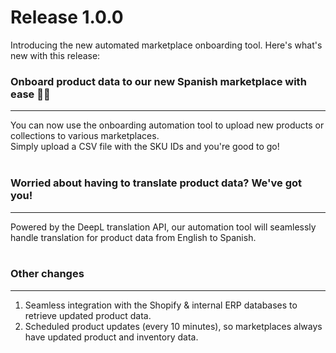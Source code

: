 # Release 1.0.0

Introducing the new automated marketplace onboarding tool. Here's what's new with this release:

### Onboard product data to our new Spanish marketplace with ease 🎉✨
---
You can now use the onboarding automation tool to upload new products or collections to various marketplaces.<br>
Simply upload a CSV file with the SKU IDs and you're good to go!<br><br>

### Worried about having to translate product data? We've got you!
---
Powered by the DeepL translation API, our automation tool will seamlessly handle translation for product data from English to Spanish.<br><br>

### Other changes
---
1. Seamless integration with the Shopify & internal ERP databases to retrieve updated product data.
2. Scheduled product updates (every 10 minutes), so marketplaces always have updated product and inventory data.